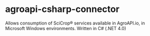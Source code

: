 # agroapi-csharp-connector
Allows consumption of SciCrop® services available in AgroAPI.io, in Microsoft Windows environments.
Written in C# (.NET 4.0) 
